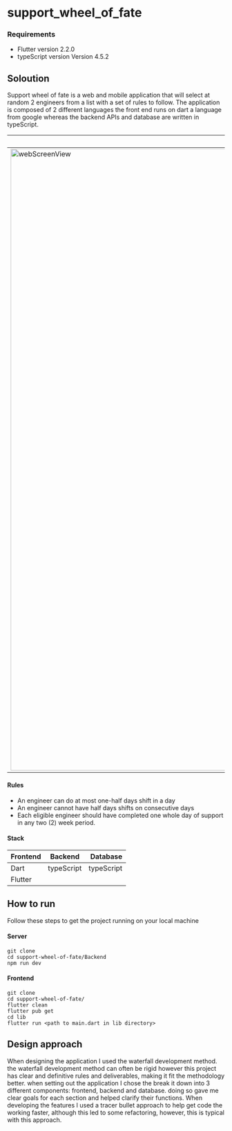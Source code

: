 # support_wheel_of_fate
###  Requirements
* Flutter version 2.2.0
* typeScript version Version 4.5.2



## Soloution
Support wheel of fate is a web and mobile application that will select at random 2 engineers from a list with a set of rules to follow. The application is composed of 2 different languages the front end runs on dart a language from google whereas the backend APIs and database are written in typeScript.

| Desktop      | Mobile         |
| ------------- |:-------------:|
| <img width="1439" alt="webScreenView" src="https://user-images.githubusercontent.com/107928592/178708638-54069e11-acec-4ff7-8074-35742386c56a.png"> | <img width="371" alt="screen shot 2018-01-14 at 22 44 27" src="https://user-images.githubusercontent.com/107928592/178708852-c5db4112-da3f-454b-9c1d-9279eb277c39.png"> |

#### Rules

*	An engineer can do at most one-half days shift in a day
*	An engineer cannot have half days shifts on consecutive days
*	Each eligible engineer should have completed one whole day of support in any two (2) week period.


#### Stack

| Frontend      | Backend       | Database   |
| ------------- |:-------------:| ----------:|
| Dart          | typeScript    | typeScript |
| Flutter       |               |            |

## How to run
Follow these steps to get the project running on your local machine
#### Server
```
git clone 
cd support-wheel-of-fate/Backend
npm run dev
```
#### Frontend
```
git clone 
cd support-wheel-of-fate/
flutter clean
flutter pub get 
cd lib
flutter run <path to main.dart in lib directory>

```

## Design approach
When designing the application I used the waterfall development method. the waterfall development method can often be rigid however this project has clear and definitive rules and deliverables, making it fit the methodology better. when setting out the application I chose the break it down into 3 different components: frontend,   backend and database. doing so gave me clear goals for each section and helped clarify their functions. When developing the features I used a tracer bullet approach to help get code the working faster, although this led to some refactoring, however, this is typical with this approach.







